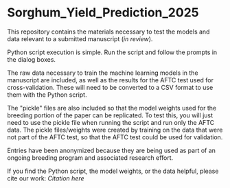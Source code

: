 # Sorghum_Yield_Prediction_2025
This repository contains the materials necessary to test the models and data relevant to a submitted manuscript (*in review*).

Python script execution is simple. Run the script and follow the prompts in the dialog boxes. 

The raw data necessary to train the machine learning models in the manuscript are included, as well as the results for the AFTC test used for cross-validation. These will need to be converted to a CSV format to use them with the Python script.

The "pickle" files are also included so that the model weights used for the breeding portion of the paper can be replicated. To test this, you will just need to use the pickle file when running the script and run only the AFTC data. The pickle files/weights were created by training on the data that were not part of the AFTC test, so that the AFTC test could be used for validation.

Entries have been anonymized because they are being used as part of an ongoing breeding program and associated research effort.

If you find the Python script, the model weights, or the data helpful, please cite our work:
*Citation here*
